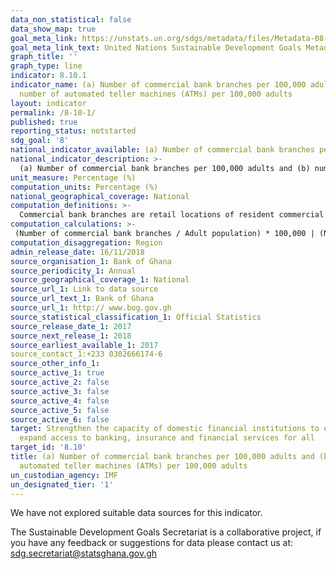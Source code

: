 ```yaml
---
data_non_statistical: false
data_show_map: true
goal_meta_link: https://unstats.un.org/sdgs/metadata/files/Metadata-08-10-01.pdf
goal_meta_link_text: United Nations Sustainable Development Goals Metadata (pdf 525kB)
graph_title: ''
graph_type: line
indicator: 8.10.1
indicator_name: (a) Number of commercial bank branches per 100,000 adults and (b)
  number of automated teller machines (ATMs) per 100,000 adults
layout: indicator
permalink: /8-10-1/
published: true
reporting_status: notstarted
sdg_goal: '8'
national_indicator_available: (a) Number of commercial bank branches per 100,000 adults and (b) number of automated teller machines (ATMs) per 100,000 adults
national_indicator_description: >-
  (a) Number of commercial bank branches per 100,000 adults and (b) number of automated teller machines (ATMs) per 100,000 adults
unit_measure: Percentage (%)
computation_units: Percentage (%)
national_geographical_coverage: National
computation_definitions: >-
  Commercial bank branches are retail locations of resident commercial banks and other resident banks that function as commercial banks that provide financial services to customers and are physically separated. Automated teller machines are computerized telecommunications devices that provide clients of a financial institution with access to financial transactions in a public place.
computation_calculations: >-
 (Number of commercial bank branches / Adult population) * 100,000 | (Number of ATMs / Adult population) * 100,000
computation_disaggregation: Region
admin_release_date: 16/11/2018
source_organisation_1: Bank of Ghana
source_periodicity_1: Annual 
source_geographical_coverage_1: National
source_url_1: Link to data source
source_url_text_1: Bank of Ghana
source_url_1: http:// www.bog.gov.gh
source_statistical_classification_1: Official Statistics
source_release_date_1: 2017
source_next_release_1: 2018
source_earliest_available_1: 2017
source_contact_1:+233 0302666174-6
source_other_info_1:
source_active_1: true
source_active_2: false
source_active_3: false
source_active_4: false
source_active_5: false
source_active_6: false
target: Strengthen the capacity of domestic financial institutions to encourage and
  expand access to banking, insurance and financial services for all
target_id: '8.10'
title: (a) Number of commercial bank branches per 100,000 adults and (b) number of
  automated teller machines (ATMs) per 100,000 adults
un_custodian_agency: IMF
un_designated_tier: '1'
---
```

We have not explored suitable data sources for this indicator.

The Sustainable Development Goals Secretariat is a collaborative project, if you have any feedback or suggestions for data please contact us at: sdg.secretariat@statsghana.gov.gh
